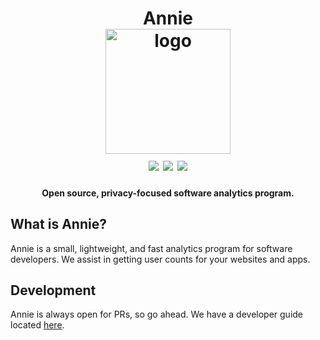 <h1 align="center">
  Annie<br />
  <a href="https://annieapp.co" title="Visit Annie's Website"><img src="https://raw.githubusercontent.com/annieapp/annie/master/frontend/assets/logo_65percent_downsized.png" width="200px" height="200px" alt="logo" /></a>
  <br>
  <img src="https://img.shields.io/website/https/annieapp.co.svg?style=for-the-badge&logo=netlify" /> <img src="https://img.shields.io/cirrus/github/annieapp/annie.svg?label=docs%20deploy&style=for-the-badge&task=docs_deploy&logo=github" /> <img src="https://img.shields.io/codacy/grade/3b7396540d8a4ab79c41f0042644e523.svg?logo=codacy&style=for-the-badge" />
</h1>

<h4 align="center">
  Open source, privacy-focused software analytics program.
</h4>

## What is Annie?

Annie is a small, lightweight, and fast analytics program for software developers. We assist in getting user counts for your websites and apps.

## Development

Annie is always open for PRs, so go ahead. We have a developer guide located [here](https://docs.annieapp.co/development/).
